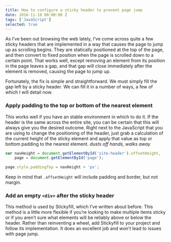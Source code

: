 ```yaml
---
title: How to configure a sticky header to prevent page jump
date: 2016-11-10 00:00:00 Z
tags: ['JavaScript']
selected: true
---
```


As I’ve been out browsing the web lately, I’ve come across quite a few sticky headers that are implemented in a way that causes the page to jump up as scrolling begins. They are statically positioned at the top of the page, and then convert to fixed position when the page is scrolled down to a certain point. That works well, except removing an element from its position in the page leaves a gap, and that gap will close immediately after the element is removed, causing the page to jump up.

Fortunately, the fix is simple and straightforward. We must simply fill the gap left by a sticky header. We can fill it in a number of ways, a few of which I will detail now.

### Apply padding to the top or bottom of the nearest element
This works well if you have an stable environment in which to do it. If the header is the same across the entire site, you can be certain that this will always give you the desired outcome. Right next to the JavaScript that you are using to change the positioning of the header, just grab a calculation of the current height of the sticky element and apply that value as top or bottom padding to the nearest element. *dusts off hands, walks away*

```js
var navHeight = document.getElementById('site-header').offsetHeight,
	page = document.getElementById('page');

page.style.paddingTop = navHeight + 'px';
```

Keep in mind that `.offsetHeight` will include padding and border, but not margin.

### Add an empty `<div>` after the sticky header
This method is used by Stickyfill, which I’ve written about before. This method is a little more flexible if you’re looking to make multiple items sticky or if you aren’t sure what elements will be reliably above or below the header. Rather than reinventing a wheel, add Stickyfill to your project and follow its implementation. It does an excellent job and won't lead to issues with page jump.

